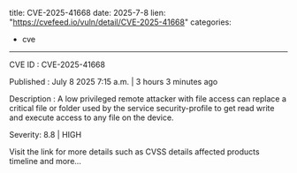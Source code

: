  
title: CVE-2025-41668
date: 2025-7-8
lien: "https://cvefeed.io/vuln/detail/CVE-2025-41668"
categories:
  - cve
---

CVE ID : CVE-2025-41668

Published :  July 8
2025
7:15 a.m. | 3 hours
3 minutes ago

Description : A low privileged remote attacker with file access can replace a critical file or folder used by the service security-profile to get read
write and execute access to any file on the device.

Severity: 8.8 | HIGH

Visit the link for more details
such as CVSS details
affected products
timeline
and more...
